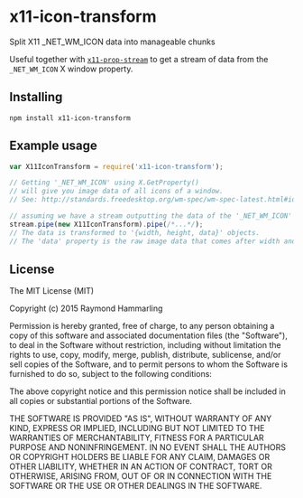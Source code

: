 # x11-icon-transform
Split X11 _NET_WM_ICON data into manageable chunks

Useful together with [`x11-prop-stream`](https://github.com/raymond-h/x11-prop-stream) to get a stream of data from the `_NET_WM_ICON` X window property.

## Installing
`npm install x11-icon-transform`

## Example usage
```js
var X11IconTransform = require('x11-icon-transform');

// Getting '_NET_WM_ICON' using X.GetProperty()
// will give you image data of all icons of a window.
// See: http://standards.freedesktop.org/wm-spec/wm-spec-latest.html#idm140200472568384

// assuming we have a stream outputting the data of the '_NET_WM_ICON' property...
stream.pipe(new X11IconTransform).pipe(/*...*/);
// The data is transformed to '{width, height, data}' objects.
// The 'data' property is the raw image data that comes after width and height.
```

## License
The MIT License (MIT)

Copyright (c) 2015 Raymond Hammarling

Permission is hereby granted, free of charge, to any person obtaining a copy of this software and associated documentation files (the "Software"), to deal in the Software without restriction, including without limitation the rights to use, copy, modify, merge, publish, distribute, sublicense, and/or sell copies of the Software, and to permit persons to whom the Software is furnished to do so, subject to the following conditions:

The above copyright notice and this permission notice shall be included in all copies or substantial portions of the Software.

THE SOFTWARE IS PROVIDED "AS IS", WITHOUT WARRANTY OF ANY KIND, EXPRESS OR IMPLIED, INCLUDING BUT NOT LIMITED TO THE WARRANTIES OF MERCHANTABILITY, FITNESS FOR A PARTICULAR PURPOSE AND NONINFRINGEMENT. IN NO EVENT SHALL THE AUTHORS OR COPYRIGHT HOLDERS BE LIABLE FOR ANY CLAIM, DAMAGES OR OTHER LIABILITY, WHETHER IN AN ACTION OF CONTRACT, TORT OR OTHERWISE, ARISING FROM, OUT OF OR IN CONNECTION WITH THE SOFTWARE OR THE USE OR OTHER DEALINGS IN THE SOFTWARE.
